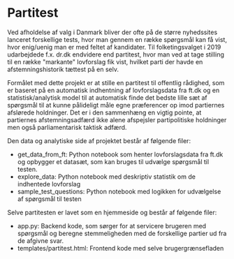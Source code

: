 # Partitest

Ved afholdelse af valg i Danmark bliver der ofte på de større nyhedssites lanceret forskellige tests, hvor man gennem en række spørgsmål kan få vist, hvor enig/uenig man er med feltet af kandidater. Til folketingsvalget i 2019 udarbejdede f.x. dr.dk endvidere end partitest, hvor man ved at tage stilling til en række "markante" lovforslag fik vist, hvilket parti der havde en afstemningshistorik tættest på en selv. 

Formålet med dette projekt er at stille en partitest til offentlig rådighed, som er baseret på en automatisk indhentning af lovforslagsdata fra ft.dk og en statistisk/analytisk model til at automatisk finde det bedste lille sæt af spørgsmål til at kunne pålideligt måle egne præferencer op imod partiernes afslørede holdninger. Det er i den sammenhæng en vigtig pointe, at partiernes afstemningsadfærd ikke alene afspejsler partipolitiske holdninger men også parliamentarisk taktisk adfærd.

Den data og analytiske side af projektet består af følgende filer: 

* get_data_from_ft: Python notebook som henter lovforslagsdata fra ft.dk og opbygger et datasæt, som kan bruges til udvælge spørgsmål til testen.
* explore_data: Python notebook med deskriptiv statistik om de indhentede lovforslag
* sample_test_questions: Python notebook med logikken for udvælgelse af spørgsmål til testen

Selve partitesten er lavet som en hjemmeside og består af følgende filer: 

* app.py: Backend kode, som sørger for at servicere brugeren med spørgsmål og beregne stemmeligheden med de forskellige partier ud fra de afgivne svar. 
* templates/partitest.html: Frontend kode med selve brugergrænsefladen